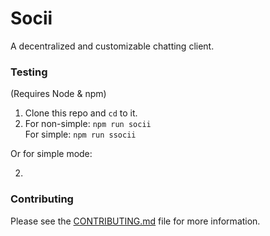 # Socii
A decentralized and customizable chatting client.

### Testing
(Requires Node & npm)

 1. Clone this repo and `cd` to it.
 2. For non-simple: `npm run socii`<br>
    For simple: `npm run ssocii`

Or for simple mode:

 2.

### Contributing
Please see the [CONTRIBUTING.md](CONTRIBUTING.md) file for more information.
